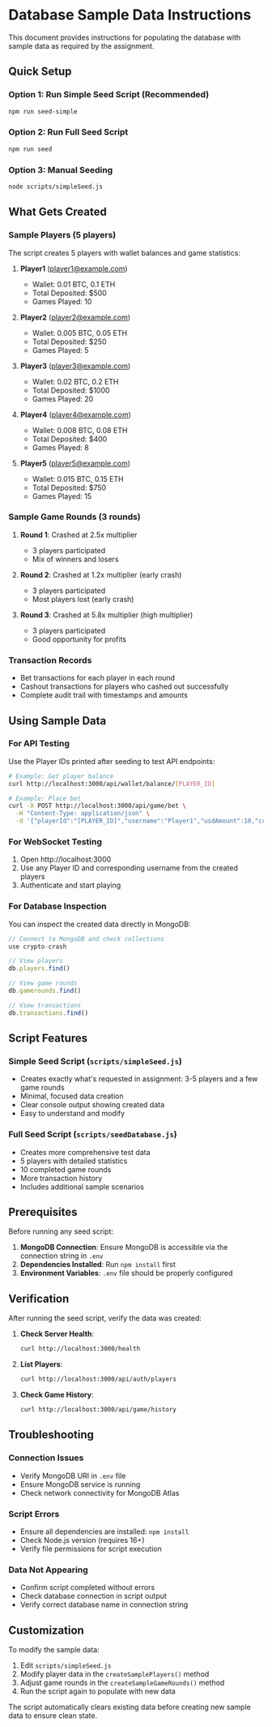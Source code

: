 # Database Sample Data Instructions

This document provides instructions for populating the database with sample data as required by the assignment.

## Quick Setup

### Option 1: Run Simple Seed Script (Recommended)
```bash
npm run seed-simple
```

### Option 2: Run Full Seed Script
```bash
npm run seed
```

### Option 3: Manual Seeding
```bash
node scripts/simpleSeed.js
```

## What Gets Created

### Sample Players (5 players)
The script creates 5 players with wallet balances and game statistics:

1. **Player1** (player1@example.com)
   - Wallet: 0.01 BTC, 0.1 ETH
   - Total Deposited: $500
   - Games Played: 10

2. **Player2** (player2@example.com)
   - Wallet: 0.005 BTC, 0.05 ETH
   - Total Deposited: $250
   - Games Played: 5

3. **Player3** (player3@example.com)
   - Wallet: 0.02 BTC, 0.2 ETH
   - Total Deposited: $1000
   - Games Played: 20

4. **Player4** (player4@example.com)
   - Wallet: 0.008 BTC, 0.08 ETH
   - Total Deposited: $400
   - Games Played: 8

5. **Player5** (player5@example.com)
   - Wallet: 0.015 BTC, 0.15 ETH
   - Total Deposited: $750
   - Games Played: 15

### Sample Game Rounds (3 rounds)

1. **Round 1**: Crashed at 2.5x multiplier
   - 3 players participated
   - Mix of winners and losers

2. **Round 2**: Crashed at 1.2x multiplier (early crash)
   - 3 players participated
   - Most players lost (early crash)

3. **Round 3**: Crashed at 5.8x multiplier (high multiplier)
   - 3 players participated
   - Good opportunity for profits

### Transaction Records
- Bet transactions for each player in each round
- Cashout transactions for players who cashed out successfully
- Complete audit trail with timestamps and amounts

## Using Sample Data

### For API Testing
Use the Player IDs printed after seeding to test API endpoints:

```bash
# Example: Get player balance
curl http://localhost:3000/api/wallet/balance/[PLAYER_ID]

# Example: Place bet
curl -X POST http://localhost:3000/api/game/bet \
  -H "Content-Type: application/json" \
  -d '{"playerId":"[PLAYER_ID]","username":"Player1","usdAmount":10,"currency":"bitcoin"}'
```

### For WebSocket Testing
1. Open http://localhost:3000
2. Use any Player ID and corresponding username from the created players
3. Authenticate and start playing

### For Database Inspection
You can inspect the created data directly in MongoDB:

```javascript
// Connect to MongoDB and check collections
use crypto-crash

// View players
db.players.find()

// View game rounds  
db.gamerounds.find()

// View transactions
db.transactions.find()
```

## Script Features

### Simple Seed Script (`scripts/simpleSeed.js`)
- Creates exactly what's requested in assignment: 3-5 players and a few game rounds
- Minimal, focused data creation
- Clear console output showing created data
- Easy to understand and modify

### Full Seed Script (`scripts/seedDatabase.js`)
- Creates more comprehensive test data
- 5 players with detailed statistics
- 10 completed game rounds
- More transaction history
- Includes additional sample scenarios

## Prerequisites

Before running any seed script:

1. **MongoDB Connection**: Ensure MongoDB is accessible via the connection string in `.env`
2. **Dependencies Installed**: Run `npm install` first
3. **Environment Variables**: `.env` file should be properly configured

## Verification

After running the seed script, verify the data was created:

1. **Check Server Health**:
   ```bash
   curl http://localhost:3000/health
   ```

2. **List Players**:
   ```bash
   curl http://localhost:3000/api/auth/players
   ```

3. **Check Game History**:
   ```bash
   curl http://localhost:3000/api/game/history
   ```

## Troubleshooting

### Connection Issues
- Verify MongoDB URI in `.env` file
- Ensure MongoDB service is running
- Check network connectivity for MongoDB Atlas

### Script Errors
- Ensure all dependencies are installed: `npm install`
- Check Node.js version (requires 16+)
- Verify file permissions for script execution

### Data Not Appearing
- Confirm script completed without errors
- Check database connection in script output
- Verify correct database name in connection string

## Customization

To modify the sample data:

1. Edit `scripts/simpleSeed.js`
2. Modify player data in the `createSamplePlayers()` method
3. Adjust game rounds in the `createSampleGameRounds()` method
4. Run the script again to populate with new data

The script automatically clears existing data before creating new sample data to ensure clean state.